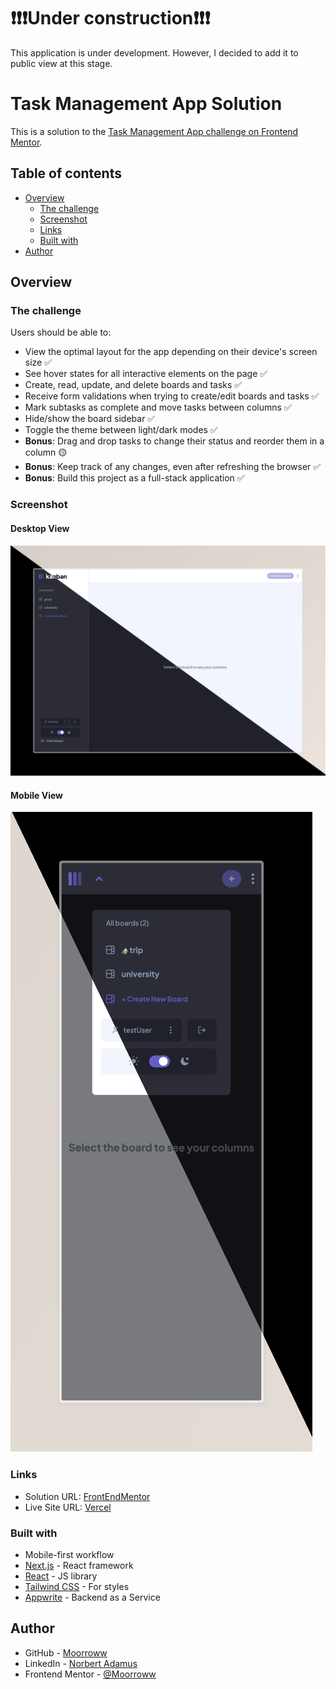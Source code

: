 # ❗️❗️❗️Under construction❗❗❗

This application is under development. However, I decided to add it to public view at this stage.

# Task Management App Solution

This is a solution to the [Task Management App challenge on Frontend Mentor](https://www.frontendmentor.io/challenges/kanban-task-management-web-app-wgQLt-HlbB).

## Table of contents

- [Overview](#overview)
  - [The challenge](#the-challenge)
  - [Screenshot](#screenshot)
  - [Links](#links)
  - [Built with](#built-with)
- [Author](#author)

## Overview

### The challenge

Users should be able to:

- View the optimal layout for the app depending on their device's screen size ✅
- See hover states for all interactive elements on the page ✅
- Create, read, update, and delete boards and tasks ✅
- Receive form validations when trying to create/edit boards and tasks ✅
- Mark subtasks as complete and move tasks between columns ✅
- Hide/show the board sidebar ✅
- Toggle the theme between light/dark modes ✅
- **Bonus**: Drag and drop tasks to change their status and reorder them in a column 🟡
- **Bonus**: Keep track of any changes, even after refreshing the browser ✅
- **Bonus**: Build this project as a full-stack application ✅

### Screenshot

#### Desktop View

![Desktop Dark](./screen_des.png)

#### Mobile View

![Mobile Dark](./screen-mob.png)

### Links

- Solution URL: [FrontEndMentor]()
- Live Site URL: [Vercel]()

### Built with

- Mobile-first workflow
- [Next.js](https://nextjs.org/) - React framework
- [React](https://reactjs.org/) - JS library
- [Tailwind CSS](https://tailwindcss.com/) - For styles
- [Appwrite](https://appwrite.io/) - Backend as a Service

## Author

- GitHub - [Moorroww](https://github.com/Moorroww/)
- LinkedIn - [Norbert Adamus](https://www.linkedin.com/in/norbert-adamus-6248291b6)
- Frontend Mentor - [@Moorroww](https://www.frontendmentor.io/profile/Moorroww)
